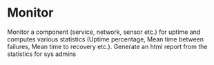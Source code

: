 Monitor
=======

Monitor a component (service, network, sensor etc.) for uptime and computes various statistics (Uptime percentage, Mean time between failures, Mean time to recovery etc.). Generate an html report from the statistics for sys admins